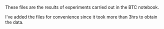 These files are the results of experiments carried out in the BTC notebook. 

I've added the files for convenience since it took more than 3hrs to obtain the data.
